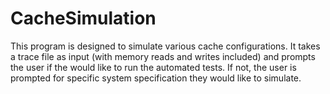 # CacheSimulation
This program is designed to simulate various cache configurations. It takes a trace file as input (with memory reads and writes included) and prompts the user if the would like to run the automated tests. If not, the user is prompted for specific system specification they would like to simulate.
